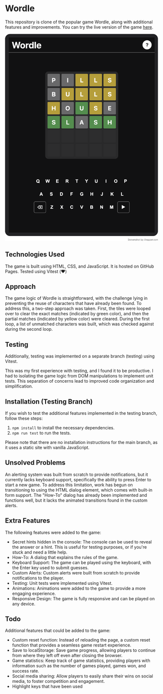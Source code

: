 # Wordle

This repository is clone of the popular game Wordle, along with additional features and improvements. You can try the live version of the game [here](https://foadbotan.github.io/wordle/).

![Wordle Screenshot](./screenshot.png)

## Technologies Used

The game is built using HTML, CSS, and JavaScript. It is hosted on GitHub Pages. Tested using Vitest (❤️)

## Approach

The game logic of Wordle is straightforward, with the challenge lying in preventing the reuse of characters that have already been found. To address this, a two-step approach was taken. First, the tiles were looped over to clear the exact matches (indicated by green color), and then the partial matches (indicated by yellow color) were cleared. During the first loop, a list of unmatched characters was built, which was checked against during the second loop.

## Testing

Additionally, testing was implemented on a separate branch (testing) using Vitest.

This was my first experience with testing, and I found it to be productive. I had to isolating the game logic from DOM manipulations to implement unit tests. This separation of concerns lead to improved code organization and simplification.

## Installation (Testing Branch)

If you wish to test the additional features implemented in the testing branch, follow these steps:

1. `npm install` to install the necessary dependencies.
2. `npm run test` to run the tests.

Please note that there are no installation instructions for the main branch, as it uses a static site with vanilla JavaScript.

## Unsolved Problems

An alerting system was built from scratch to provide notifications, but it currently lacks keyboard support, specifically the ability to press Enter to start a new game. To address this limitation, work has begun on transitioning to using the HTML dialog element, which comes with built-in form support. The "How-To" dialog has already been implemented and functions well, but it lacks the animated transitions found in the custom alerts.

## Extra Features

The following features were added to the game:

- Secret hints hidden in the console: The console can be used to reveal the answer or a hint. This is useful for testing purposes, or if you're stuck and need a little help.
- How-To: A dialog that explains the rules of the game.
- Keyboard Support: The game can be played using the keyboard, with the Enter key used to submit guesses.
- Custom Alerts: Custom alerts were built from scratch to provide notifications to the player.
- Testing: Unit tests were implemented using Vitest.
- Animations: Animations were added to the game to provide a more engaging experience.
- Responsive Design: The game is fully responsive and can be played on any device.

## Todo

Additional features that could be added to the game:

- Custom reset function: Instead of reloading the page, a custom reset function that provides a seamless game restart experience.
- Save to localStorage: Save game progress, allowing players to continue from where they left off even after closing the browser.
- Game statistics: Keep track of game statistics, providing players with information such as the number of games played, games won, and success rate.
- Social media sharing: Allow players to easily share their wins on social media, to foster competition and engagement.
- Highlight keys that have been used
